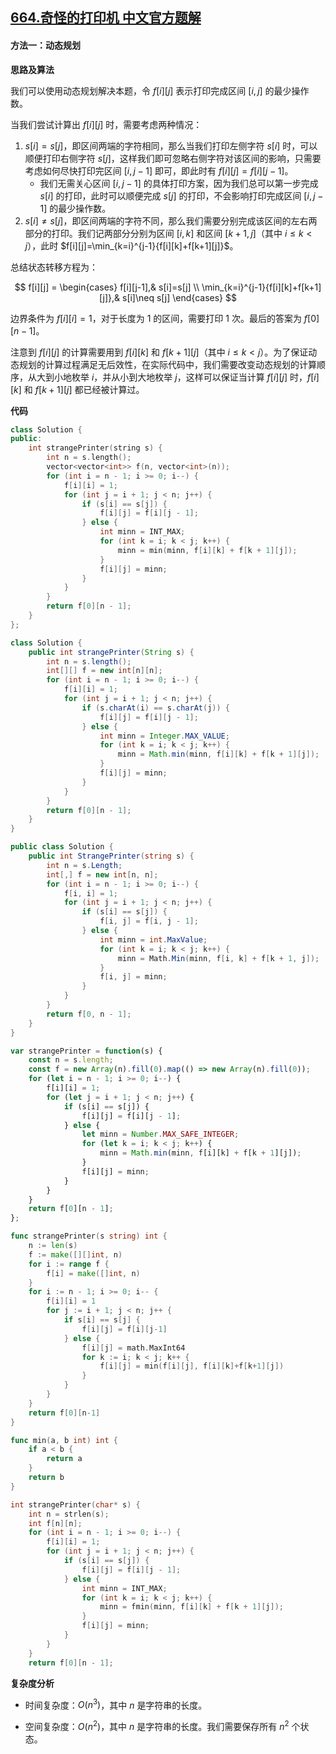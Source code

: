 ## [664.奇怪的打印机 中文官方题解](https://leetcode.cn/problems/strange-printer/solutions/100000/qi-guai-de-da-yin-ji-by-leetcode-solutio-ogbu)
#### 方法一：动态规划

**思路及算法**

我们可以使用动态规划解决本题，令 $f[i][j]$ 表示打印完成区间 $[i,j]$ 的最少操作数。

当我们尝试计算出 $f[i][j]$ 时，需要考虑两种情况：

1. $s[i]=s[j]$，即区间两端的字符相同，那么当我们打印左侧字符 $s[i]$ 时，可以顺便打印右侧字符 $s[j]$，这样我们即可忽略右侧字符对该区间的影响，只需要考虑如何尽快打印完区间 $[i,j-1]$ 即可，即此时有 $f[i][j]=f[i][j-1]$。
   - 我们无需关心区间 $[i,j-1]$ 的具体打印方案，因为我们总可以第一步完成 $s[i]$ 的打印，此时可以顺便完成 $s[j]$ 的打印，不会影响打印完成区间 $[i,j-1]$ 的最少操作数。
2. $s[i] \neq s[j]$，即区间两端的字符不同，那么我们需要分别完成该区间的左右两部分的打印。我们记两部分分别为区间 $[i,k]$ 和区间 $[k+1,j]$（其中 $i \leq k < j$），此时 $f[i][j]=\min_{k=i}^{j-1}{f[i][k]+f[k+1][j]}$。

总结状态转移方程为：

$$
f[i][j] =
\begin{cases}
f[i][j-1],& s[i]=s[j] \\
\min_{k=i}^{j-1}{f[i][k]+f[k+1][j]},& s[i]\neq s[j]
\end{cases}
$$

边界条件为 $f[i][i]=1$，对于长度为 $1$ 的区间，需要打印 $1$ 次。最后的答案为 $f[0][n-1]$。

注意到 $f[i][j]$ 的计算需要用到 $f[i][k]$ 和 $f[k+1][j]$（其中 $i\leq k< j$）。为了保证动态规划的计算过程满足无后效性，在实际代码中，我们需要改变动态规划的计算顺序，从大到小地枚举 $i$，并从小到大地枚举 $j$，这样可以保证当计算 $f[i][j]$ 时，$f[i][k]$ 和 $f[k+1][j]$ 都已经被计算过。

**代码**

```C++ [sol1-C++]
class Solution {
public:
    int strangePrinter(string s) {
        int n = s.length();
        vector<vector<int>> f(n, vector<int>(n));
        for (int i = n - 1; i >= 0; i--) {
            f[i][i] = 1;
            for (int j = i + 1; j < n; j++) {
                if (s[i] == s[j]) {
                    f[i][j] = f[i][j - 1];
                } else {
                    int minn = INT_MAX;
                    for (int k = i; k < j; k++) {
                        minn = min(minn, f[i][k] + f[k + 1][j]);
                    }
                    f[i][j] = minn;
                }
            }
        }
        return f[0][n - 1];
    }
};
```

```Java [sol1-Java]
class Solution {
    public int strangePrinter(String s) {
        int n = s.length();
        int[][] f = new int[n][n];
        for (int i = n - 1; i >= 0; i--) {
            f[i][i] = 1;
            for (int j = i + 1; j < n; j++) {
                if (s.charAt(i) == s.charAt(j)) {
                    f[i][j] = f[i][j - 1];
                } else {
                    int minn = Integer.MAX_VALUE;
                    for (int k = i; k < j; k++) {
                        minn = Math.min(minn, f[i][k] + f[k + 1][j]);
                    }
                    f[i][j] = minn;
                }
            }
        }
        return f[0][n - 1];
    }
}
```

```C# [sol1-C#]
public class Solution {
    public int StrangePrinter(string s) {
        int n = s.Length;
        int[,] f = new int[n, n];
        for (int i = n - 1; i >= 0; i--) {
            f[i, i] = 1;
            for (int j = i + 1; j < n; j++) {
                if (s[i] == s[j]) {
                    f[i, j] = f[i, j - 1];
                } else {
                    int minn = int.MaxValue;
                    for (int k = i; k < j; k++) {
                        minn = Math.Min(minn, f[i, k] + f[k + 1, j]);
                    }
                    f[i, j] = minn;
                }
            }
        }
        return f[0, n - 1];
    }
}
```

```JavaScript [sol1-JavaScript]
var strangePrinter = function(s) {
    const n = s.length;
    const f = new Array(n).fill(0).map(() => new Array(n).fill(0));
    for (let i = n - 1; i >= 0; i--) {
        f[i][i] = 1;
        for (let j = i + 1; j < n; j++) {
            if (s[i] == s[j]) {
                f[i][j] = f[i][j - 1];
            } else {
                let minn = Number.MAX_SAFE_INTEGER;
                for (let k = i; k < j; k++) {
                    minn = Math.min(minn, f[i][k] + f[k + 1][j]);
                }
                f[i][j] = minn;
            }
        }
    }
    return f[0][n - 1];
};
```

```go [sol1-Golang]
func strangePrinter(s string) int {
    n := len(s)
    f := make([][]int, n)
    for i := range f {
        f[i] = make([]int, n)
    }
    for i := n - 1; i >= 0; i-- {
        f[i][i] = 1
        for j := i + 1; j < n; j++ {
            if s[i] == s[j] {
                f[i][j] = f[i][j-1]
            } else {
                f[i][j] = math.MaxInt64
                for k := i; k < j; k++ {
                    f[i][j] = min(f[i][j], f[i][k]+f[k+1][j])
                }
            }
        }
    }
    return f[0][n-1]
}

func min(a, b int) int {
    if a < b {
        return a
    }
    return b
}
```

```C [sol1-C]
int strangePrinter(char* s) {
    int n = strlen(s);
    int f[n][n];
    for (int i = n - 1; i >= 0; i--) {
        f[i][i] = 1;
        for (int j = i + 1; j < n; j++) {
            if (s[i] == s[j]) {
                f[i][j] = f[i][j - 1];
            } else {
                int minn = INT_MAX;
                for (int k = i; k < j; k++) {
                    minn = fmin(minn, f[i][k] + f[k + 1][j]);
                }
                f[i][j] = minn;
            }
        }
    }
    return f[0][n - 1];
```

**复杂度分析**

- 时间复杂度：$O(n^3)$，其中 $n$ 是字符串的长度。

- 空间复杂度：$O(n^2)$，其中 $n$ 是字符串的长度。我们需要保存所有 $n^2$ 个状态。